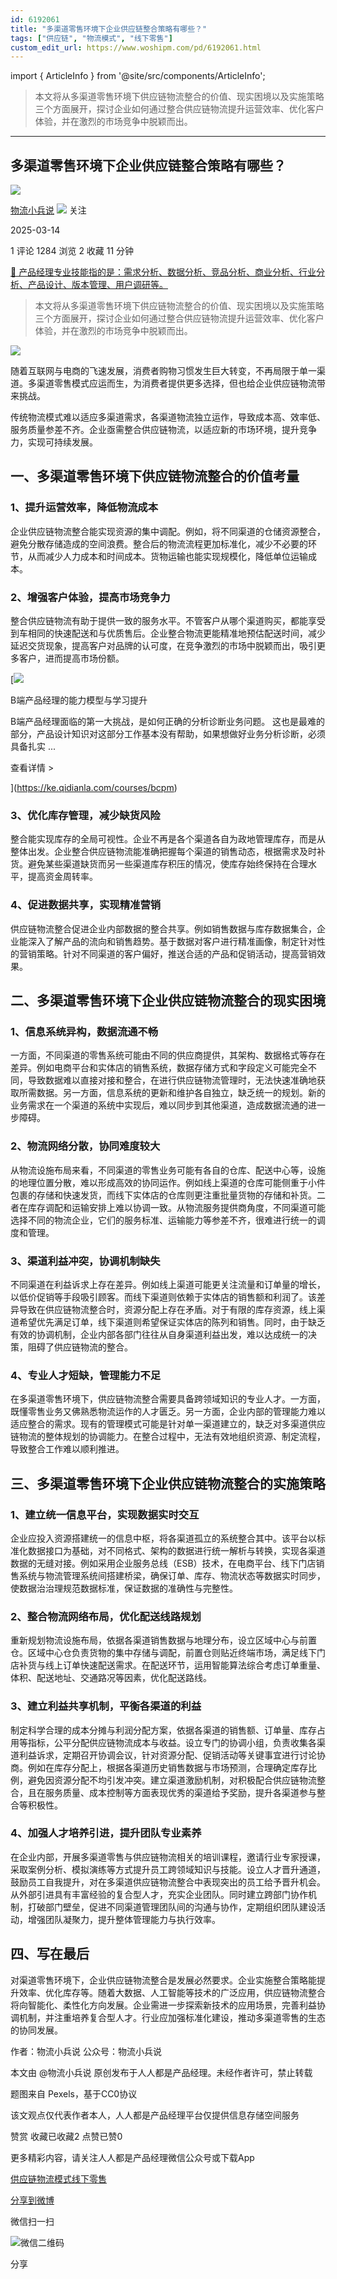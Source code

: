 ```yaml
---
id: 6192061
title: "多渠道零售环境下企业供应链整合策略有哪些？"
tags: ["供应链", "物流模式", "线下零售"]
custom_edit_url: https://www.woshipm.com/pd/6192061.html
---
```

import { ArticleInfo } from '@site/src/components/ArticleInfo';

<ArticleInfo
    author="物流小兵说"
    authorLink="https://www.woshipm.com/u/658093"
    published="2025-03-14"
    views={1284}
    comments={1}
    collects={2}
/>

> 本文将从多渠道零售环境下供应链物流整合的价值、现实困境以及实施策略三个方面展开，探讨企业如何通过整合供应链物流提升运营效率、优化客户体验，并在激烈的市场竞争中脱颖而出。

---

## 多渠道零售环境下企业供应链整合策略有哪些？

[![](https://static.woshipm.com/view/woshipm_api_def_20241230105723_1637.jpg?imageView2/1/w/72/h/72/q/100)](https://www.woshipm.com/u/658093)

[物流小兵说](https://www.woshipm.com/u/658093) ![](https://static.woshipm.com/tag/1101_1@2x.png) 关注

2025-03-14

1 评论 1284 浏览 2 收藏 11 分钟

[🔗 产品经理专业技能指的是：需求分析、数据分析、竞品分析、商业分析、行业分析、产品设计、版本管理、用户调研等。](https://ke.qidianla.com/courses/90pm)

> 本文将从多渠道零售环境下供应链物流整合的价值、现实困境以及实施策略三个方面展开，探讨企业如何通过整合供应链物流提升运营效率、优化客户体验，并在激烈的市场竞争中脱颖而出。

![](https://image.woshipm.com/2023/04/13/ae120df8-d9de-11ed-8d63-00163e0b5ff3.jpg)

随着互联网与电商的飞速发展，消费者购物习惯发生巨大转变，不再局限于单一渠道。多渠道零售模式应运而生，为消费者提供更多选择，但也给企业供应链物流带来挑战。

传统物流模式难以适应多渠道需求，各渠道物流独立运作，导致成本高、效率低、服务质量参差不齐。企业亟需整合供应链物流，以适应新的市场环境，提升竞争力，实现可持续发展。

## 一、多渠道零售环境下供应链物流整合的价值考量

### 1、提升运营效率，降低物流成本

企业供应链物流整合能实现资源的集中调配。例如，将不同渠道的仓储资源整合，避免分散存储造成的空间浪费。整合后的物流流程更加标准化，减少不必要的环节，从而减少人力成本和时间成本。货物运输也能实现规模化，降低单位运输成本。

### 2、增强客户体验，提高市场竞争力

整合供应链物流有助于提供一致的服务水平。不管客户从哪个渠道购买，都能享受到车相同的快速配送和与优质售后。企业整合物流更能精准地预估配送时间，减少延迟交货现象，提高客户对品牌的认可度，在竞争激烈的市场中脱颖而出，吸引更多客户，进而提高市场份额。

[![](https://image.woshipm.com/2023/08/02/1554eea8-30e3-11ee-88e7-00163e0b5ff3.png)

B端产品经理的能力模型与学习提升

B端产品经理面临的第一大挑战，是如何正确的分析诊断业务问题。 这也是最难的部分，产品设计知识对这部分工作基本没有帮助，如果想做好业务分析诊断，必须具备扎实 ...

查看详情 >

](https://ke.qidianla.com/courses/bcpm)

### 3、优化库存管理，减少缺货风险

整合能实现库存的全局可视性。企业不再是各个渠道各自为政地管理库存，而是从整体出发。企业整合供应链物流能准确把握每个渠道的销售动态，根据需求及时补货。避免某些渠道缺货而另一些渠道库存积压的情况，使库存始终保持在合理水平，提高资金周转率。

### 4、促进数据共享，实现精准营销

供应链物流整合促进企业内部数据的整合共享。例如销售数据与库存数据集合，企业能深入了解产品的流向和销售趋势。基于数据对客户进行精准画像，制定针对性的营销策略。针对不同渠道的客户偏好，推送合适的产品和促销活动，提高营销效果。

## 二、多渠道零售环境下企业供应链物流整合的现实困境

### 1、信息系统异构，数据流通不畅

一方面，不同渠道的零售系统可能由不同的供应商提供，其架构、数据格式等存在差异。例如电商平台和实体店的销售系统，数据存储方式和字段定义可能完全不同，导致数据难以直接对接和整合，在进行供应链物流管理时，无法快速准确地获取所需数据。另一方面，信息系统的更新和维护各自独立，缺乏统一的规划。新的业务需求在一个渠道的系统中实现后，难以同步到其他渠道，造成数据流通的进一步障碍。

### 2、物流网络分散，协同难度较大

从物流设施布局来看，不同渠道的零售业务可能有各自的仓库、配送中心等，设施的地理位置分散，难以形成高效的协同运作。例如线上渠道的仓库可能侧重于小件包裹的存储和快速发货，而线下实体店的仓库则更注重批量货物的存储和补货。二者在库存调配和运输安排上难以协调一致。从物流服务提供商角度，不同渠道可能选择不同的物流企业，它们的服务标准、运输能力等参差不齐，很难进行统一的调度和管理。

### 3、渠道利益冲突，协调机制缺失

不同渠道在利益诉求上存在差异。例如线上渠道可能更关注流量和订单量的增长，以低价促销等手段吸引顾客。而线下渠道则依赖于实体店的销售额和利润了。该差异导致在供应链物流整合时，资源分配上存在矛盾。对于有限的库存资源，线上渠道希望优先满足订单，线下渠道则希望保证实体店的陈列和销售。同时，由于缺乏有效的协调机制，企业内部各部门往往从自身渠道利益出发，难以达成统一的决策，阻碍了供应链物流的整合。

### 4、专业人才短缺，管理能力不足

在多渠道零售环境下，供应链物流整合需要具备跨领域知识的专业人才。一方面，既懂零售业务又佛熟悉物流运作的人才匮乏。另一方面，企业内部的管理能力难以适应整合的需求。现有的管理模式可能是针对单一渠道建立的，缺乏对多渠道供应链物流的整体规划的协调能力。在整合过程中，无法有效地组织资源、制定流程，导致整合工作难以顺利推进。

## 三、多渠道零售环境下企业供应链物流整合的实施策略

### 1、建立统一信息平台，实现数据实时交互

企业应投入资源搭建统一的信息中枢，将各渠道孤立的系统整合其中。该平台以标准化数据接口为基础，对不同格式、架构的数据进行统一解析与转换，实现各渠道数据的无缝对接。例如采用企业服务总线（ESB）技术，在电商平台、线下门店销售系统与物流管理系统间搭建桥梁，确保订单、库存、物流状态等数据实时同步，使数据治治理规范数据标准，保证数据的准确性与完整性。

### 2、整合物流网络布局，优化配送线路规划

重新规划物流设施布局，依据各渠道销售数据与地理分布，设立区域中心与前置仓。区域中心仓负责货物的集中存储与调配，前置仓则贴近终端市场，满足线下门店补货与线上订单快速配送需求。在配送环节，运用智能算法综合考虑订单重量、体积、配送地址、交通路况等因素，优化配送路线。

### 3、建立利益共享机制，平衡各渠道的利益

制定科学合理的成本分摊与利润分配方案，依据各渠道的销售额、订单量、库存占用等指标，公平分配供应链物流成本与收益。设立专门的协调小组，负责收集各渠道利益诉求，定期召开协调会议，针对资源分配、促销活动等关键事宜进行讨论协商。例如在库存分配上，根据各渠道历史销售数据与市场预测，合理确定库存比例，避免因资源分配不均引发冲突。建立渠道激励机制，对积极配合供应链物流整合，且在服务质量、成本控制等方面表现优秀的渠道给予奖励，提升各渠道参与整合等积极性。

### 4、加强人才培养引进，提升团队专业素养

在企业内部，开展多渠道零售与供应链物流相关的培训课程，邀请行业专家授课，采取案例分析、模拟演练等方式提升员工跨领域知识与技能。设立人才晋升通道，鼓励员工自我提升，对在多渠道供应链物流整合中表现突出的员工给予晋升机会。从外部引进具有丰富经验的复合型人才，充实企业团队。同时建立跨部门协作机制，打破部门壁垒，促进不同渠道管理团队间的沟通与协作，定期组织团队建设活动，增强团队凝聚力，提升整体管理能力与执行效率。

## 四、写在最后

对渠道零售环境下，企业供应链物流整合是发展必然要求。企业实施整合策略能提升效率、优化库存等。随着大数据、人工智能等技术的广泛应用，供应链物流整合将向智能化、柔性化方向发展。企业需进一步探索新技术的应用场景，完善利益协调机制，并注重培养复合型人才。行业应加强标准化建设，推动多渠道零售的生态的协同发展。

作者：物流小兵说 公众号：物流小兵说

本文由 @物流小兵说 原创发布于人人都是产品经理。未经作者许可，禁止转载

题图来自 Pexels，基于CC0协议

该文观点仅代表作者本人，人人都是产品经理平台仅提供信息存储空间服务

赞赏 收藏已收藏2 点赞已赞0

更多精彩内容，请关注人人都是产品经理微信公众号或下载App

[供应链](https://www.woshipm.com/tag/%e4%be%9b%e5%ba%94%e9%93%be)[物流模式](https://www.woshipm.com/tag/%e7%89%a9%e6%b5%81%e6%a8%a1%e5%bc%8f)[线下零售](https://www.woshipm.com/tag/%e7%ba%bf%e4%b8%8b%e9%9b%b6%e5%94%ae)

[分享到微博](https://service.weibo.com/share/share.php?appkey=2775287854&title=多渠道零售环境下企业供应链整合策略有哪些？&url=https://www.woshipm.com/pd/6192061.html&pic=https://image.woshipm.com/2023/04/13/ae120df8-d9de-11ed-8d63-00163e0b5ff3.jpg)

微信扫一扫

![微信二维码](https://api.pwmqr.com/qrcode/create/?url=https://www.woshipm.com/pd/6192061.html)

分享